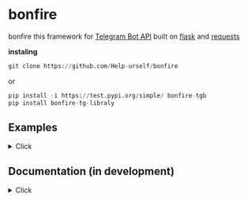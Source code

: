 # bonfire




bonfire this framework for [Telegram Bot API](https://core.telegram.org/bots/api) built on [flask](https://flask.palletsprojects.com/en/2.2.x/ ) and [requests](https://requests.readthedocs.io/en/latest/) <br>

**instaling**
```python 
git clone https://github.com/Help-urself/bonfire
```
or

```python 
pip install -i https://test.pypi.org/simple/ bonfire-tgb
pip install bonfire-tg-libraly


```


## Examples
<details>
  <summary> Click </summary>


**1.install interceptor**
- install [ngrok](https://ngrok.com/) and start the server according to the instructions on the website.
- set webhook `https://api.telegram.org/botTOKEN/setWebhook?url=you url ngrok/hosting url`

### Simple [`send_message`](https://core.telegram.org/method/messages.sendMessage) request

```python
#git clone

import requests
from flask import Flask
import os
import sys
sys.path.append(os.path.abspath('you path to bonfire'))
from bonfiree.methods import *
from bonfiree.Bot import *


app = Flask(__name__)
token = "..."#token


@bot.handler
def start():  
    if msg.text == "/start": 
     send_message(token,chat_id=msg.chat_id,text=f"Hello {msg.author_username},is test bot")#send message

@commands(app)
def main():
 global msg
 msg=message(request.get_json())#message handler
 start()#start function start


 return Response('OK', status=200)#return status ok to cmd
if __name__ == '__main__':
       run(app)

       """set-webhook - > https://api.telegram.org/botTOKEN/setWebhook?url=URL"""

```

```py
#pip install

import requests
from flask import Flask
from bonfiree.methods import *
from bonfiree.Bot import *


app = Flask(__name__)
token = "..."#token


@bot.handler
def start():  
    if msg.text == "/start": 
     send_message(token,chat_id=msg.chat_id,text=f"Hello {msg.author_username},is test bot")#send message

@commands(app)
def main():
 global msg
 msg=message(request.get_json())#message handler
 start()#start function start


 return Response('OK', status=200)#return status ok to cmd
if __name__ == '__main__':
       run(app)

       """set-webhook - > https://api.telegram.org/botTOKEN/setWebhook?url=URL"""
```

  </details>
  
## Documentation (in development)
<details>
  <summary> Click </summary>
  
  
### functions

**send_message**
  
```python 
def send_message(token,chat_id,text):
  ```
  -**token** - keyword where you store the token<br>
  -**chat_id** - you can use your chat id or use the msg.chat_id method<br>
  -**text** - 
your message text<br>
  -**parse_mode**(	Optional ) - parse mode in HTML (optional)
  <details>
  <summary> example </summary>
    
```python 
msg=message(request.get_json())

#without parse_mode
send_message(token=bot,chat_id=msg.chat_id,text=f'hello :)')
#with parse_mode
send_message(token=bot,chat_id=msg.chat_id,text=f'<b>hello :)<b>',parse_mode='HTML') #make text bold
  ```
    
   </details>
    <br>
    <br>
    
 **reply_message**
  
```python 
def reply_message(token,chat_id,msg_id,text,parse_mode):
  ```
  -**token** - keyword where you store the token<br>
  -**chat_id** - you can use your chat id or use the msg.chat_id method<br>
  -**text** - your message text<br>
  -**msg_id** - you can use your message id or use the msg.id method <br>
  -**parse_mode**(	Optional ) - parse mode in HTML (optional)
  <details>
  <summary> example </summary>
    
```python 
 msg=message(request.get_json())
#without parse_mode
reply_message(token,msg_id=msg.id,chat_id=msg.chat_id,text="reply message ._.")
#with parse_mode
reply_message(token,msg_id=msg.id,chat_id=msg.chat_id,text="<b>reply message is bold .-.</b>",parse_mode="HTML")#make text bold
  ```
    
   </details>
    <br>
    <br>

**send_sticker**
```python 
def send_sticker(token,chat_id,sticker):
  ```
  -**token** - keyword where you store the token<br>
  -**chat_id** - you can use your chat id or use the msg.chat_id method<br>
  -**sticker** -unique sticker key, you can get it from [idstickerbot](https://t.me/idstickerbot)<br>

  <details>
  <summary> example </summary>
    
```python 
send_sticker(token,chat_id=msg.chat_id,sticker="CAACAgIAAxkBAAEGdwNjd-IwPaLBzeqJW1DJvDLGnYOJpwACQBMAAvZDSUjqTxpxhtdlhisE")
  ```
    
   </details>
   <br>
   <br>
   
**delete_message**
```python 
def delete_message(token,chat_id,msg_id):
  ```
  -**token** - keyword where you store the token<br>
  -**chat_id** - you can use your chat id or use the msg.chat_id method<br>
  -**msg_id** - you can use your message id or use the msg.id method <br>


  <details>
  <summary> example </summary>
    
```python 

delete_message(token,msg_id=msg.id,chat_id=msg.chat_id) #this code will only work in a private chat, so that it would work for the bot to have the right to delete messages or replace message_id with reply_message_id, you can find an example in the folder example->delete_message.py

  ```
    
   </details>
